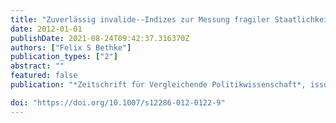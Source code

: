 ```yaml
---
title: "Zuverlässig invalide--Indizes zur Messung fragiler Staatlichkeit"
date: 2012-01-01
publishDate: 2021-08-24T09:42:37.316370Z
authors: ["Felix S Bethke"]
publication_types: ["2"]
abstract: ""
featured: false
publication: "*Zeitschrift für Vergleichende Politikwissenschaft*, issue 6, pages 19–37"

doi: "https://doi.org/10.1007/s12286-012-0122-9"
---
```


